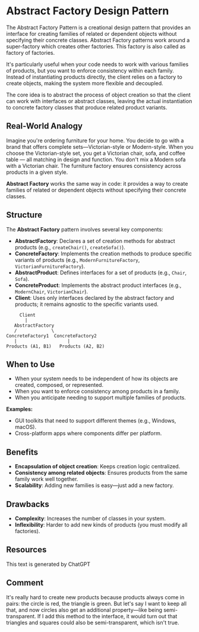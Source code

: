 ﻿# Abstract Factory Design Pattern

The Abstract Factory Pattern is a creational design pattern that provides an interface for creating families
of related or dependent objects without specifying their concrete classes.  Abstract Factory patterns work around a super-factory which creates other 
factories. This factory is also called as factory of factories.

It's particularly useful when your code needs to work with various families of products,
but you want to enforce consistency within each family.
Instead of instantiating products directly, the client relies on a factory to create objects,
making the system more flexible and decoupled.

The core idea is to abstract the process of object creation so that the client can work with interfaces or abstract classes,
leaving the actual instantiation to concrete factory classes that produce related product variants.

## Real-World Analogy

Imagine you're ordering furniture for your home.
You decide to go with a brand that offers complete sets—Victorian-style or Modern-style.
When you choose the Victorian-style set, you get a Victorian chair, sofa, and coffee table —
all matching in design and function. You don't mix a Modern sofa with a Victorian chair.
The furniture factory ensures consistency across products in a given style.

**Abstract Factory** works the same way in code:
it provides a way to create families of related or dependent objects without specifying their concrete classes.

## Structure

The **Abstract Factory** pattern involves several key components:

* **AbstractFactory**: Declares a set of creation methods for abstract products (e.g., `createChair()`, `createSofa()`).
* **ConcreteFactory**: Implements the creation methods to produce specific variants of products (e.g., `ModernFurnitureFactory`, `VictorianFurnitureFactory`).
* **AbstractProduct**: Defines interfaces for a set of products (e.g., `Chair`, `Sofa`).
* **ConcreteProduct**: Implements the abstract product interfaces (e.g., `ModernChair`, `VictorianChair`).
* **Client**: Uses only interfaces declared by the abstract factory and products; it remains agnostic to the specific variants used.

```plaintext
     Client
       |
   AbstractFactory
   /             \
ConcreteFactory1  ConcreteFactory2
   |                   |
Products (A1, B1)   Products (A2, B2)
```

## When to Use

* When your system needs to be independent of how its objects are created, composed, or represented.
* When you want to enforce consistency among products in a family.
* When you anticipate needing to support multiple families of products.

**Examples:**

* GUI toolkits that need to support different themes (e.g., Windows, macOS).
* Cross-platform apps where components differ per platform.

## Benefits

* **Encapsulation of object creation**: Keeps creation logic centralized.
* **Consistency among related objects**: Ensures products from the same family work well together.
* **Scalability**: Adding new families is easy—just add a new factory.

## Drawbacks

* **Complexity**: Increases the number of classes in your system.
* **Inflexibility**: Harder to add new kinds of products (you must modify all factories).

## Resources

This text is generated by ChatGPT

## Comment

It's really hard to create new products because products always come in pairs: the circle is red, the triangle is green.
But let's say I want to keep all that, and now circles also get an additional property—like being semi-transparent.
If I add this method to the interface, it would turn out that triangles and squares could also be semi-transparent,
which isn't true.
